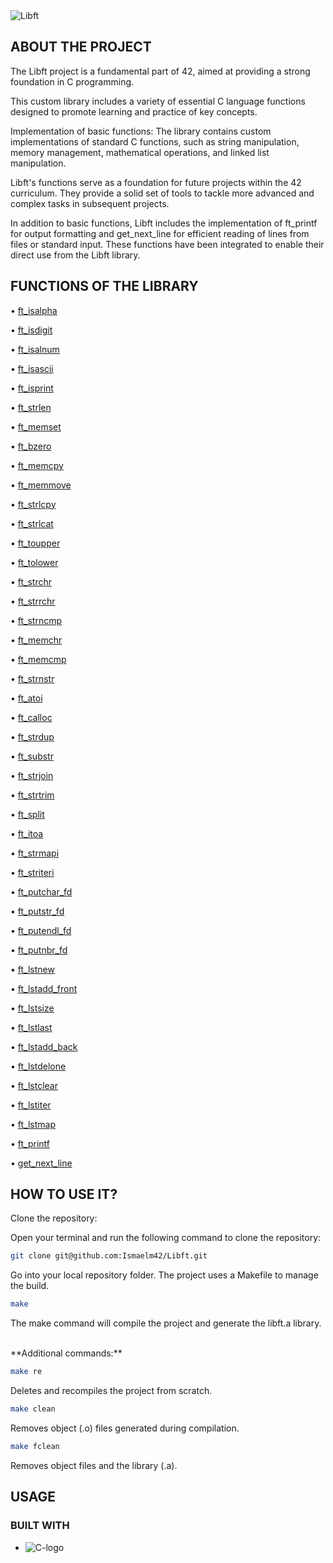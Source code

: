 <img alt="Libft" src="https://img.shields.io/badge/LIBFT-42-blue">

## ABOUT THE PROJECT

The Libft project is a fundamental part of 42, aimed at providing a strong foundation in C programming.

This custom library includes a variety of essential C language functions designed to promote learning and practice of key concepts.

Implementation of basic functions: The library contains custom implementations of standard C functions, such as string manipulation, memory management, mathematical operations, and linked list manipulation.

Libft's functions serve as a foundation for future projects within the 42 curriculum. They provide a solid set of tools to tackle more advanced and complex tasks in subsequent projects.

In addition to basic functions, Libft includes the implementation of ft_printf for output formatting and get_next_line for efficient reading of lines from files or standard input. These functions have been integrated to enable their direct use from the Libft library.

## FUNCTIONS OF THE LIBRARY

• [ft_isalpha](https://github.com/Ismaelm42/Libft/blob/main/libft/ft_isalpha.c)

• [ft_isdigit](https://github.com/Ismaelm42/Libft/blob/main/libft/ft_isdigit.c)

• [ft_isalnum](https://github.com/Ismaelm42/Libft/blob/main/libft/ft_isalnum.c)

• [ft_isascii](https://github.com/Ismaelm42/Libft/blob/main/libft/ft_isascii.c)

• [ft_isprint](https://github.com/Ismaelm42/Libft/blob/main/libft/ft_isprint.c)

• [ft_strlen](https://github.com/Ismaelm42/Libft/blob/main/libft/ft_strlen.c)

• [ft_memset](https://github.com/Ismaelm42/Libft/blob/main/libft/ft_memset.c)

• [ft_bzero](https://github.com/Ismaelm42/Libft/blob/main/libft/ft_bzero.c)

• [ft_memcpy](https://github.com/Ismaelm42/Libft/blob/main/libft/ft_memcpy.c)

• [ft_memmove](https://github.com/Ismaelm42/Libft/blob/main/libft/ft_memmove.c)

• [ft_strlcpy](https://github.com/Ismaelm42/Libft/blob/main/libft/ft_strlcpy.c)

• [ft_strlcat](https://github.com/Ismaelm42/Libft/blob/main/libft/ft_strlcat.c)

• [ft_toupper](https://github.com/Ismaelm42/Libft/blob/main/libft/ft_toupper.c)

• [ft_tolower](https://github.com/Ismaelm42/Libft/blob/main/libft/ft_tolower.c)

• [ft_strchr](https://github.com/Ismaelm42/Libft/blob/main/libft/ft_strchr.c)

• [ft_strrchr](https://github.com/Ismaelm42/Libft/blob/main/libft/ft_strrchr.c)

• [ft_strncmp](https://github.com/Ismaelm42/Libft/blob/main/libft/ft_strncmp.c)

• [ft_memchr](https://github.com/Ismaelm42/Libft/blob/main/libft/ft_memchr.c)

• [ft_memcmp](https://github.com/Ismaelm42/Libft/blob/main/libft/ft_memcmp.c)

• [ft_strnstr](https://github.com/Ismaelm42/Libft/blob/main/libft/ft_strnstr.c)

• [ft_atoi](https://github.com/Ismaelm42/Libft/blob/main/libft/ft_atoi.c)

• [ft_calloc](https://github.com/Ismaelm42/Libft/blob/main/libft/ft_calloc.c)

• [ft_strdup](https://github.com/Ismaelm42/Libft/blob/main/libft/ft_strdup.c)

• [ft_substr](https://github.com/Ismaelm42/Libft/blob/main/libft/ft_substr.c)

• [ft_strjoin](https://github.com/Ismaelm42/Libft/blob/main/libft/ft_strjoin.c)

• [ft_strtrim](https://github.com/Ismaelm42/Libft/blob/main/libft/ft_strtrim.c)

• [ft_split](https://github.com/Ismaelm42/Libft/blob/main/libft/ft_split.c)

• [ft_itoa](https://github.com/Ismaelm42/Libft/blob/main/libft/ft_itoa.c)

• [ft_strmapi](https://github.com/Ismaelm42/Libft/blob/main/libft/ft_strmapi.c)

• [ft_striteri](https://github.com/Ismaelm42/Libft/blob/main/libft/ft_striteri.c)

• [ft_putchar_fd](https://github.com/Ismaelm42/Libft/blob/main/libft/ft_putchar_fd.c)

• [ft_putstr_fd](https://github.com/Ismaelm42/Libft/blob/main/libft/ft_putstr_fd.c)

• [ft_putendl_fd](https://github.com/Ismaelm42/Libft/blob/main/libft/ft_putendl_fd.c)

• [ft_putnbr_fd](https://github.com/Ismaelm42/Libft/blob/main/libft/ft_putnbr_fd.c)

• [ft_lstnew](https://github.com/Ismaelm42/Libft/blob/main/libft/ft_lstnew.c)

• [ft_lstadd_front](https://github.com/Ismaelm42/Libft/blob/main/libft/ft_lstadd_front_bonus.c)

• [ft_lstsize](https://github.com/Ismaelm42/Libft/blob/main/libft/ft_lstsize_bonus.c)

• [ft_lstlast](https://github.com/Ismaelm42/Libft/blob/main/libft/ft_lstlast_bonus.c)

• [ft_lstadd_back](https://github.com/Ismaelm42/Libft/blob/main/libft/ft_lstadd_back_bonus.c)

• [ft_lstdelone](https://github.com/Ismaelm42/Libft/blob/main/libft/ft_lstdelone_bonus.c)

• [ft_lstclear](https://github.com/Ismaelm42/Libft/blob/main/libft/ft_lstclear_bonus.c)

• [ft_lstiter](https://github.com/Ismaelm42/Libft/blob/main/libft/ft_lstiter_bonus.c)

• [ft_lstmap](https://github.com/Ismaelm42/Libft/blob/main/libft/ft_lstmap_bonus.c)

• [ft_printf](https://github.com/Ismaelm42/Libft/blob/main/libft/ft_printf.c)

• [get_next_line](https://github.com/Ismaelm42/Libft/blob/main/libft/get_next_line.c)

## HOW TO USE IT?

Clone the repository:

Open your terminal and run the following command to clone the repository:

```sh
git clone git@github.com:Ismaelm42/Libft.git
```

Go into your local repository folder. The project uses a Makefile to manage the build.

```sh
make
```

The make command will compile the project and generate the libft.a library.

<br>
**Additional commands:**

```sh
make re
```

Deletes and recompiles the project from scratch.

```sh
make clean
```

Removes object (.o) files generated during compilation.

```sh
make fclean
```

Removes object files and the library (.a).

## USAGE


### BUILT WITH

* <img alt="C-logo" src="https://img.shields.io/badge/C-cdcdcd?style=for-the-badge&logo=Cplusplus&logoColor=2979ff">
